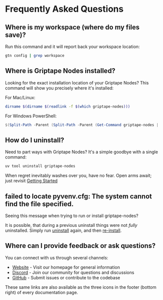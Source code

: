 # Frequently Asked Questions

## Where is my workspace (where do my files save)?

Run this command and it will report back your workspace location:

```bash
gtn config | grep workspace
```

## Where is Griptape Nodes installed?

Looking for the exact installation location of your Griptape Nodes? This command will show you precisely where it's installed:

For Mac/Linux:

```bash
dirname $(dirname $(readlink -f $(which griptape-nodes)))
```

For Windows PowerShell:

```powershell
$(Split-Path -Parent (Split-Path -Parent (Get-Command griptape-nodes | Select-Object -ExpandProperty Source)))
```

<a id="uninstall"></a>
## How do I uninstall?

Need to part ways with Griptape Nodes? It's a simple goodbye with a single command:

```bash
uv tool uninstall griptape-nodes
```

When regret inevitably washes over you, have no fear. Open arms await; just revisit [Getting Started](getting_started.md)


## failed to locate pyvenv.cfg: The system cannot find the file specified.

Seeing this message when trying to run or install griptape-nodes?

It is possible, that during a previous uninstall things were not _fully_ uninstalled.  Simply run [uninstall](#uninstall) again, and then [re-install](getting_started.md).


## Where can I provide feedback or ask questions?

You can connect with us through several channels:

- [Website](https://www.griptape.ai) - Visit our homepage for general information
- [Discord](https://discord.gg/gnWRz88eym) - Join our community for questions and discussions
- [GitHub](https://github.com/griptape-ai/griptape-nodes) - Submit issues or contribute to the codebase

These same links are also available as the three icons in the footer (bottom right) of every documentation page.
